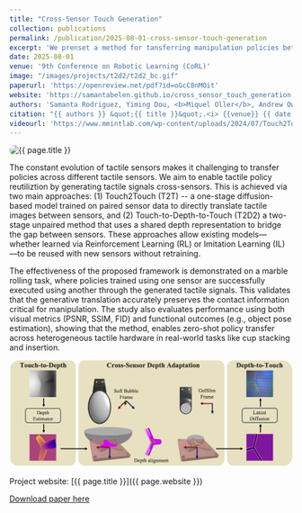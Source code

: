 ```yaml
---
title: "Cross-Sensor Touch Generation"
collection: publications
permalink: /publication/2025-08-01-cross-sensor-touch-generation
excerpt: 'We prenset a method for tansferring manipulation policies between different tactile sensors by generating cross-sensor tactile signals. Using either a paired diffusion model (T2T) or an unpaired depth-based approach (T2D2), the method enables zero-shot policy transfer without retraining. We demonstrate it on a marble rolling task, where policies learned with one sensor are successfully applied to another.'
date: 2025-08-01
venue: '9th Conference on Robotic Learning (CoRL)'
image: "/images/projects/t2d2/t2d2_bc.gif"
paperurl: 'https://openreview.net/pdf?id=oGcC8nMOit'
website: 'https://samantabelen.github.io/cross_sensor_touch_generation'
authors: 'Samanta Rodriguez, Yiming Dou, <b>Miquel Oller</b>, Andrew Owens, Nima Fazeli'
citation: "{{ authors }} &quot;{{ title }}&quot;.<i> {{venue}} {{ date | date: '%Y' }}</i>."
videourl: 'https://www.mmintlab.com/wp-content/uploads/2024/07/Touch2Touch-CoRL_2024_video.mp4'
---
```



<img src="{{ page.image }}" alt="{{ page.title }}" style="border-radius: 20px;">

The constant evolution of tactile sensors makes it challenging to transfer policies across different tactile sensors. We aim to enable tactile policy reutiliztion by generating tactile signals cross-sensors. This is achieved via two main approaches: (1) Touch2Touch (T2T) -- a one-stage diffusion-based model trained on paired sensor data to directly translate tactile images between sensors, and (2) Touch-to-Depth-to-Touch (T2D2) a two-stage unpaired method that uses a shared depth representation to bridge the gap between sensors. These approaches allow existing models—whether learned via Reinforcement Learning (RL) or Imitation Learning (IL)—to be reused with new sensors without retraining.

The effectiveness of the proposed framework is demonstrated on a marble rolling task, where policies trained using one sensor are successfully executed using another through the generated tactile signals. This validates that the generative translation accurately preserves the contact information critical for manipulation. The study also evaluates performance using both visual metrics (PSNR, SSIM, FID) and functional outcomes (e.g., object pose estimation), showing that the method, enables zero-shot policy transfer across heterogeneous tactile hardware in real-world tasks like cup stacking and insertion.


<img src="/images/projects/t2d2/t2d2_method.png" style="border-radius: 20px;">



Project website: [{{ page.title }}]({{ page.website }})


[Download paper here]({{page.paperurl}})
